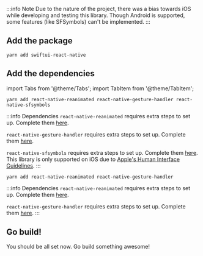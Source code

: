 ---
---

:::info Note
Due to the nature of the project, there was a bias towards iOS while developing and testing this library. Though Android is supported, some features (like SFSymbols) can't be implemented.
:::

## Add the package

```console
yarn add swiftui-react-native
```

## Add the dependencies

import Tabs from '@theme/Tabs';
import TabItem from '@theme/TabItem';

<Tabs>
<TabItem value="ios" label="iOS">

```console
yarn add react-native-reanimated react-native-gesture-handler react-native-sfsymbols
```

:::info Dependencies
`react-native-reanimated` requires extra steps to set up. Complete them [here](https://docs.swmansion.com/react-native-reanimated/docs/fundamentals/installation/).

`react-native-gesture-handler` requires extra steps to set up. Complete them [here](https://docs.swmansion.com/react-native-gesture-handler/docs/).

`react-native-sfsymbols` requires extra steps to set up. Complete them [here](https://github.com/birkir/react-native-sfsymbols). This library is only supported on iOS due to [Apple's Human Interface Guidelines](https://developer.apple.com/design/human-interface-guidelines/sf-symbols/overview/).
:::

</TabItem>
<TabItem value="android" label="Android">

```console
yarn add react-native-reanimated react-native-gesture-handler
```

:::info Dependencies
`react-native-reanimated` requires extra steps to set up. Complete them [here](https://docs.swmansion.com/react-native-reanimated/docs/fundamentals/installation/).

`react-native-gesture-handler` requires extra steps to set up. Complete them [here](https://docs.swmansion.com/react-native-gesture-handler/docs/).
:::

</TabItem>
</Tabs>

## Go build!

You should be all set now. Go build something awesome!
